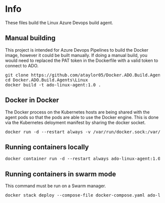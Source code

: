 # Info
These files build the Linux Azure Devops build agent.  

## Manual building
This project is intended for Azure Devops Pipelines to build the Docker image, however it could be built manually.  If doing a manual build, you would need to replaced the PAT token in the Dockerfile with a valid token to connect to ADO.<br>
<pre>
git clone https://github.com/ataylor05/Docker.ADO.Build.Agents.git
cd Docker.ADO.Build.Agents\Linux
docker build -t ado-linux-agent:1.0 .
</pre>

## Docker in Docker
The Docker process on the Kubernetes hosts are being shared with the agent pods so that the pods are able to use the Docker engine.  This is done via the Kubernetes deloyment manifest by sharing the docker socket.<br>
<pre>
docker run -d --restart always -v /var/run/docker.sock:/var/run/docker.sock ado-linux-agent:1.0
</pre>


## Running containers locally
<pre>
docker container run -d --restart always ado-linux-agent:1.0
</pre>

## Running containers in swarm mode
This command must be run on a Swarm manager.<br>
<pre>
docker stack deploy --compose-file docker-compose.yaml ado-linux-agent
</pre>
